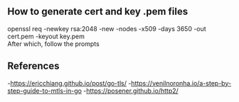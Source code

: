 ## How to generate cert and key .pem files  
openssl req -newkey rsa:2048 -new -nodes -x509 -days 3650 -out cert.pem -keyout key.pem  
After which, follow the prompts  

## References  
-https://ericchiang.github.io/post/go-tls/
-https://venilnoronha.io/a-step-by-step-guide-to-mtls-in-go
-https://posener.github.io/http2/